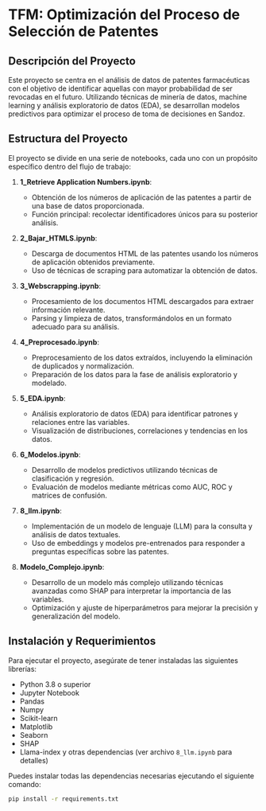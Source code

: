 # TFM: Optimización del Proceso de Selección de Patentes

## Descripción del Proyecto

Este proyecto se centra en el análisis de datos de patentes farmacéuticas con el objetivo de identificar aquellas con mayor probabilidad de ser revocadas en el futuro. Utilizando técnicas de minería de datos, machine learning y análisis exploratorio de datos (EDA), se desarrollan modelos predictivos para optimizar el proceso de toma de decisiones en Sandoz.

## Estructura del Proyecto

El proyecto se divide en una serie de notebooks, cada uno con un propósito específico dentro del flujo de trabajo:

1. **1_Retrieve Application Numbers.ipynb**:
   - Obtención de los números de aplicación de las patentes a partir de una base de datos proporcionada.
   - Función principal: recolectar identificadores únicos para su posterior análisis.

2. **2_Bajar_HTMLS.ipynb**:
   - Descarga de documentos HTML de las patentes usando los números de aplicación obtenidos previamente.
   - Uso de técnicas de scraping para automatizar la obtención de datos.

3. **3_Webscrapping.ipynb**:
   - Procesamiento de los documentos HTML descargados para extraer información relevante.
   - Parsing y limpieza de datos, transformándolos en un formato adecuado para su análisis.

4. **4_Preprocesado.ipynb**:
   - Preprocesamiento de los datos extraídos, incluyendo la eliminación de duplicados y normalización.
   - Preparación de los datos para la fase de análisis exploratorio y modelado.

5. **5_EDA.ipynb**:
   - Análisis exploratorio de datos (EDA) para identificar patrones y relaciones entre las variables.
   - Visualización de distribuciones, correlaciones y tendencias en los datos.

6. **6_Modelos.ipynb**:
   - Desarrollo de modelos predictivos utilizando técnicas de clasificación y regresión.
   - Evaluación de modelos mediante métricas como AUC, ROC y matrices de confusión.

7. **8_llm.ipynb**:
   - Implementación de un modelo de lenguaje (LLM) para la consulta y análisis de datos textuales.
   - Uso de embeddings y modelos pre-entrenados para responder a preguntas específicas sobre las patentes.

8. **Modelo_Complejo.ipynb**:
   - Desarrollo de un modelo más complejo utilizando técnicas avanzadas como SHAP para interpretar la importancia de las variables.
   - Optimización y ajuste de hiperparámetros para mejorar la precisión y generalización del modelo.

## Instalación y Requerimientos

Para ejecutar el proyecto, asegúrate de tener instaladas las siguientes librerías:

- Python 3.8 o superior
- Jupyter Notebook
- Pandas
- Numpy
- Scikit-learn
- Matplotlib
- Seaborn
- SHAP
- Llama-index y otras dependencias (ver archivo `8_llm.ipynb` para detalles)

Puedes instalar todas las dependencias necesarias ejecutando el siguiente comando:

```bash
pip install -r requirements.txt
